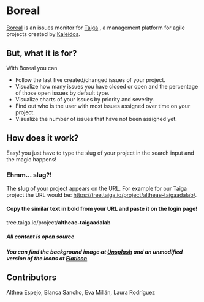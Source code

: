 

# Boreal
[Boreal](https://adalab.github.io/Boreal/) is an issues monitor for [Taiga](https://taiga.io/) , a management platform for agile projects created by [Kaleidos](http://kaleidos.net/).
## But, what it is for?
With Boreal you can
  + Follow the last five created/changed issues of your project.
  + Visualize  how many issues you have closed or open and the percentage of those open issues by default type.
  + Visualize charts of your issues by priority and severity.
  + Find out who is the user with most issues assigned over time on your project.
  + Visualize the number of issues that have not been assigned yet.
## How does it work?
  Easy! you just have to type the slug of your project in the search input and the magic happens!
  ### Ehmm... slug?!
  The **slug** of your project appears on the URL.
  For example for our Taiga project the URL would be: https://tree.taiga.io/project/altheae-taigaadalab/.
  #### Copy the similar text in bold from your URL and paste it on the login page!
  tree.taiga.io/project/**altheae-taigaadalab**
##### All content is open source
##### You can find the background image at [Unsplash](https://unsplash.com/) and an unmodified version of the icons at [Flaticon](http://www.flaticon.com/)
## Contributors
  Althea Espejo, Blanca Sancho, Eva Millán, Laura Rodríguez
